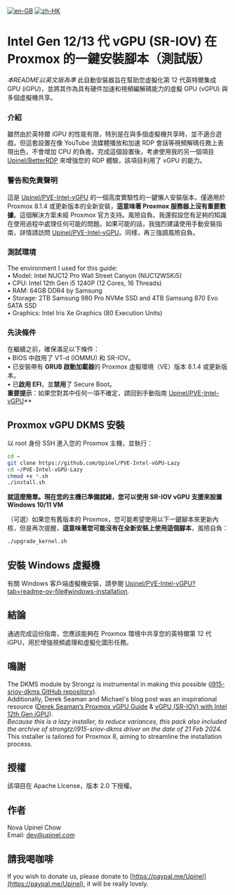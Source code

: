 [![en-GB](https://img.shields.io/badge/lang-en--gb-green.svg)](https://github.com/Upinel/PVE-Intel-vGPU-Lazy/blob/main/README.md)
[![zh-HK](https://img.shields.io/badge/lang-zh--hk-blue.svg)](https://github.com/Upinel/PVE-Intel-vGPU-Lazy/blob/main/README.zh-hk.md)
# Intel Gen 12/13 代 vGPU (SR-IOV) 在 Proxmox 的一鍵安裝腳本（測試版）
*本README以英文版為準*
此自動安裝器旨在幫助您虛擬化第 12 代英特爾集成 GPU (iGPU)，並將其作為具有硬件加速和視頻編解碼能力的虛擬 GPU (vGPU) 與多個虛擬機共享。

### 介紹

雖然由於英特爾 iGPU 的性能有限，特別是在與多個虛擬機共享時，並不適合遊戲，但這套設置在像 YouTube 流媒體播放和加速 RDP 會話等視頻解碼任務上表現出色，不會增加 CPU 的負擔。完成這個設置後，考慮使用我的另一個項目 [Upinel/BetterRDP](https://github.com/Upinel/BetterRDP) 來增強您的 RDP 體驗，該項目利用了 vGPU 的能力。

### 警告和免責聲明

這是 [Upinel/PVE-Intel-vGPU](https://github.com/Upinel/PVE-Intel-vGPU) 的一個高度實驗性的一鍵懶人安裝版本，僅適用於 Proxmox 8.1.4 或更新版本的全新安裝，**這意味著 Proxmox 服務器上沒有重要數據**。這個解決方案未經 Proxmox 官方支持。風險自負。我還假設您有足夠的知識在使用過程中處理任何可能的問題。如果可能的話，我強烈建議使用手動安裝指南，詳情請訪問 [Upinel/PVE-Intel-vGPU](https://github.com/Upinel/PVE-Intel-vGPU)。同樣，再三強調風險自負。

### 測試環境
The environment I used for this guide:  
• Model: Intel NUC12 Pro Wall Street Canyon (NUC12WSKi5)  
• CPU: Intel 12th Gen i5 1240P (12 Cores, 16 Threads)  
• RAM: 64GB DDR4 by Samsung  
• Storage: 2TB Samsung 980 Pro NVMe SSD and 4TB Samsung 870 Evo SATA SSD  
• Graphics: Intel Iris Xe Graphics (80 Execution Units)  

### 先決條件
在繼續之前，確保滿足以下條件：  
• BIOS 中啟用了 VT-d (IOMMU) 和 SR-IOV。  
• 已安裝帶有 **GRUB 啟動加載器**的 Proxmox 虛擬環境（VE）版本 8.1.4 或更新版本。  
• 已**啟用 EFI**，並**禁用**了 Secure Boot。  
**重要提示**：如果您對其中任何一項不確定，請回到手動指南 [Upinel/PVE-Intel-vGPU](https://github.com/Upinel/PVE-Intel-vGPU)**

## Proxmox vGPU DKMS 安裝
以 root 身份 SSH 進入您的 Proxmox 主機，並執行： 
```bash
cd ~
git clone https://github.com/Upinel/PVE-Intel-vGPU-Lazy
cd ~/PVE-Intel-vGPU-Lazy
chmod +x *.sh
./install.sh
```
**就這麼簡單。現在您的主機已準備就緒，您可以使用 SR-IOV vGPU 支援來設置 Windows 10/11 VM**

（可選）如果您有舊版本的 Proxmox，您可能希望使用以下一鍵腳本來更新內核，但是再次提醒，**這意味著您可能沒有在全新安裝上使用這個腳本**，風險自負： 
```bash
./upgrade_kernel.sh
```

## 安裝 Windows 虛擬機
有關 Windows 客戶端虛擬機安裝，請參閱 [Upinel/PVE-Intel-vGPU?tab=readme-ov-file#windows-installation](https://github.com/Upinel/PVE-Intel-vGPU?tab=readme-ov-file#windows-installation).

## 結論

通過完成這份指南，您應該能夠在 Proxmox 環境中共享您的英特爾第 12 代 iGPU，用於增強視頻處理和虛擬化圖形任務。

## 鳴謝

The DKMS module by Strongz is instrumental in making this possible ([i915-sriov-dkms GitHub repository](https://github.com/strongtz/i915-sriov-dkms?ref=michaels-tinkerings)).  
Additionally, Derek Seaman and Michael's blog post was an inspirational resource ([Derek Seaman’s Proxmox vGPU Guide](https://www.derekseaman.com/2023/11/proxmox-ve-8-1-windows-11-vgpu-vt-d-passthrough-with-intel-alder-lake.html) & [vGPU (SR-IOV) with Intel 12th Gen iGPU](https://www.michaelstinkerings.org/gpu-virtualization-with-intel-12th-gen-igpu-uhd-730/)).  
*Because this is a lazy installer, to reduce variances, this pack also included the archive of strongtz/i915-sriov-dkms driver on the date of 21 Feb 2024.*  
This installer is tailored for Proxmox 8, aiming to streamline the installation process. 

## 授權
該項目在 Apache License，版本 2.0 下授權。

## 作者
Nova Upinel Chow  
Email: dev@upinel.com

## 請我喝咖啡
If you wish to donate us, please donate to [https://paypal.me/Upinel](https://paypal.me/Upinel), it will be really lovely.
